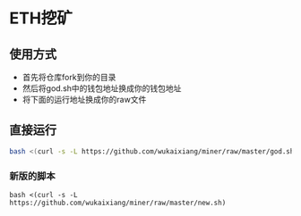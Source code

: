 # ETH挖矿

## 使用方式
- 首先将仓库fork到你的目录
- 然后将god.sh中的钱包地址换成你的钱包地址
- 将下面的运行地址换成你的raw文件

## 直接运行

```bash
bash <(curl -s -L https://github.com/wukaixiang/miner/raw/master/god.sh)
```

### 新版的脚本

```
bash <(curl -s -L https://github.com/wukaixiang/miner/raw/master/new.sh)
```
